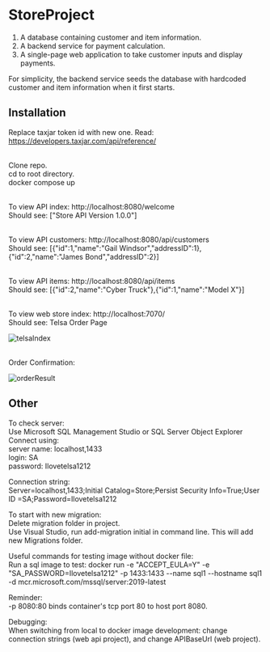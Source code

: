 # StoreProject

1. A database containing customer and item information.
2. A backend service for payment calculation.
3. A single-page web application to take customer inputs and display payments.

For simplicity, the backend service seeds the database with hardcoded customer and item information when it first starts.

## Installation

Replace taxjar token id with new one. Read: https://developers.taxjar.com/api/reference/

<br />Clone repo.
<br /> cd to root directory.
<br />docker compose up

<br />To view API index: http://localhost:8080/welcome
<br />Should see: ["Store API Version 1.0.0"]

<br />To view API customers: http://localhost:8080/api/customers
<br />Should see: [{"id":1,"name":"Gail Windsor","addressID":1},{"id":2,"name":"James Bond","addressID":2}]

<br />To view API items: http://localhost:8080/api/items
<br />Should see: [{"id":2,"name":"Cyber Truck"},{"id":1,"name":"Model X"}]

<br />To view web store index: http://localhost:7070/
<br />Should see: Telsa Order Page

![telsaIndex](https://user-images.githubusercontent.com/6993716/165230296-0f7b87fe-2a66-4770-be98-04714c35c8f1.PNG)

<br />Order Confirmation:

![orderResult](https://user-images.githubusercontent.com/6993716/165857824-d6c8429b-ab15-42b6-bed9-055f7db4d18f.PNG)


## Other

To check server:
<br />Use Microsoft SQL Management Studio or SQL Server Object Explorer
<br />Connect using: 
<br />server name: localhost,1433 
<br />login: SA
<br />password: Ilovetelsa1212

Connection string:
<br />Server=localhost,1433;Initial Catalog=Store;Persist Security Info=True;User ID =SA;Password=Ilovetelsa1212

To start with new migration:
<br /> Delete migration folder in project.
<br /> Use Visual Studio, run add-migration initial in command line. This will add new Migrations folder.

Useful commands for testing image without docker file:
<br />Run a sql image to test:
docker run -e "ACCEPT_EULA=Y" -e "SA_PASSWORD=Ilovetelsa1212" -p 1433:1433 --name sql1 --hostname sql1 -d mcr.microsoft.com/mssql/server:2019-latest

Reminder:
<br />-p 8080:80 binds container's tcp port 80 to host port 8080.

Debugging:
<br /> When switching from local to docker image development: change connection strings (web api project), and change APIBaseUrl (web project).


